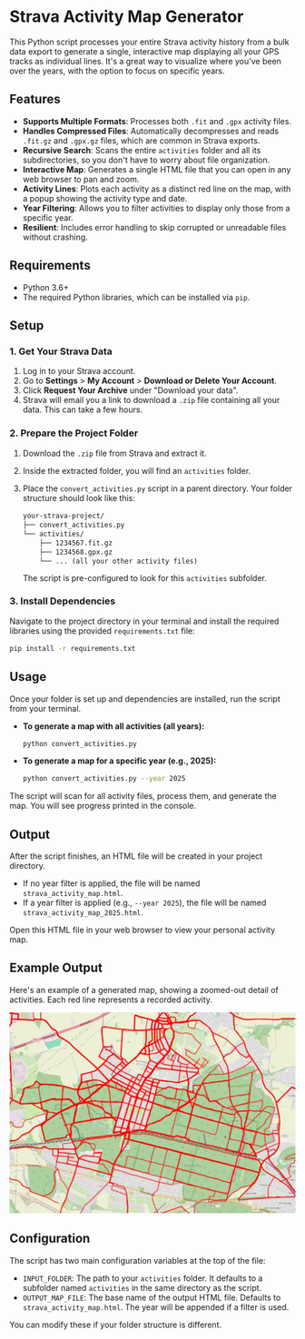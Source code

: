 # Strava Activity Map Generator

This Python script processes your entire Strava activity history from a bulk data export to generate a single, interactive map displaying all your GPS tracks as individual lines. It's a great way to visualize where you've been over the years, with the option to focus on specific years.

## Features

-   **Supports Multiple Formats**: Processes both `.fit` and `.gpx` activity files.
-   **Handles Compressed Files**: Automatically decompresses and reads `.fit.gz` and `.gpx.gz` files, which are common in Strava exports.
-   **Recursive Search**: Scans the entire `activities` folder and all its subdirectories, so you don't have to worry about file organization.
-   **Interactive Map**: Generates a single HTML file that you can open in any web browser to pan and zoom.
-   **Activity Lines**: Plots each activity as a distinct red line on the map, with a popup showing the activity type and date.
-   **Year Filtering**: Allows you to filter activities to display only those from a specific year.
-   **Resilient**: Includes error handling to skip corrupted or unreadable files without crashing.

## Requirements

-   Python 3.6+
-   The required Python libraries, which can be installed via `pip`.

## Setup

### 1. Get Your Strava Data

1.  Log in to your Strava account.
2.  Go to **Settings** > **My Account** > **Download or Delete Your Account**.
3.  Click **Request Your Archive** under "Download your data".
4.  Strava will email you a link to download a `.zip` file containing all your data. This can take a few hours.

### 2. Prepare the Project Folder

1.  Download the `.zip` file from Strava and extract it.
2.  Inside the extracted folder, you will find an `activities` folder.
3.  Place the `convert_activities.py` script in a parent directory. Your folder structure should look like this:

    ```
    your-strava-project/
    ├── convert_activities.py
    └── activities/
        ├── 1234567.fit.gz
        ├── 1234568.gpx.gz
        └── ... (all your other activity files)
    ```

    The script is pre-configured to look for this `activities` subfolder.

### 3. Install Dependencies

Navigate to the project directory in your terminal and install the required libraries using the provided `requirements.txt` file:

```bash
pip install -r requirements.txt
```

## Usage

Once your folder is set up and dependencies are installed, run the script from your terminal.

-   **To generate a map with all activities (all years):**

    ```bash
    python convert_activities.py
    ```

-   **To generate a map for a specific year (e.g., 2025):**

    ```bash
    python convert_activities.py --year 2025
    ```

The script will scan for all activity files, process them, and generate the map. You will see progress printed in the console.

## Output

After the script finishes, an HTML file will be created in your project directory.

-   If no year filter is applied, the file will be named `strava_activity_map.html`.
-   If a year filter is applied (e.g., `--year 2025`), the file will be named `strava_activity_map_2025.html`.

Open this HTML file in your web browser to view your personal activity map.

## Example Output

Here's an example of a generated map, showing a zoomed-out detail of activities. Each red line represents a recorded activity.

![Example Strava Activity Map (Zoomed Out Detail)](strava_map_example.jpg)

## Configuration

The script has two main configuration variables at the top of the file:

-   `INPUT_FOLDER`: The path to your `activities` folder. It defaults to a subfolder named `activities` in the same directory as the script.
-   `OUTPUT_MAP_FILE`: The base name of the output HTML file. Defaults to `strava_activity_map.html`. The year will be appended if a filter is used.

You can modify these if your folder structure is different.
